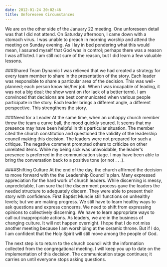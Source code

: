 ```yaml
---
date: 2012-01-24 20:02:46
title: Unforeseen Circumstances
---
```


We are on the other side of the January 22 meeting. One unforeseen detail was that I did not attend. On Saturday afternoon, I came down with a stomach virus. I was unable to preach in morning worship and attend the meeting on Sunday evening. As I lay in bed pondering what this would mean, I assured myself that God was in control; perhaps there was a reason I was afflicted. I am still not sure of the reason, but I did learn a few valuable lessons.

###Shared Team Dynamic
I was relieved that we had created a strategy for every team member to share in the presentation of the story. Each leader was responsible to share a particular area of the decision. This was well-planned; each person know his/her job. When I was incapable of leading, it was not a big deal; the show went on (for lack of a better term). I am convinced that decisions are best communicated when various people participate in the story. Each leader brings a different angle, a different perspective. This strengthens the story.

###Need for a Leader
At the same time, when an unhappy church member threw the team a curve ball, the mood quickly soured. It seems that my presence may have been helpful in this particular situation. The member cited the church constitution and questioned the validity of the leadership council making this decision. The leaders were not prepared for such a critique. The negative comment prompted others to criticize on other unrelated items. While my being sick was unavoidable, the leader's presence is preferred in the communication stage. I may have been able to bring the conversation back to a positive tone (or not . . .).

####Shifting Culture
At the end of the day, the church affirmed the decision to move forward with the the Leadership Council's plan. Many expressed appreciation for the hard work of church leaders. While discerning is messy, unpredictable, I am sure that the discernment process gave the leaders the needed structure to adequately discern. They were able to present their story with confidence. First Baptist Muncie still functions on unhealthy levels; but we are making progress. We still have to learn healthy ways to ask questions and express concerns. We need to shift from expressing opinions to collectively discerning. We have to learn appropriate ways to call out inappropriate actions. As leaders, we are in the business of changing culture. It will not happen overnight. I hope that I do not miss another meeting because I am worshiping at the ceramic throne. But if I do, I am confident that the Holy Spirit will still move among the people of God. 

The next step is to return to the church council with the information collected from the congregational meeting. I will keep you up to date on the implementation of this decision. The communication stage continues; it carries on until everyone stops asking questions.
